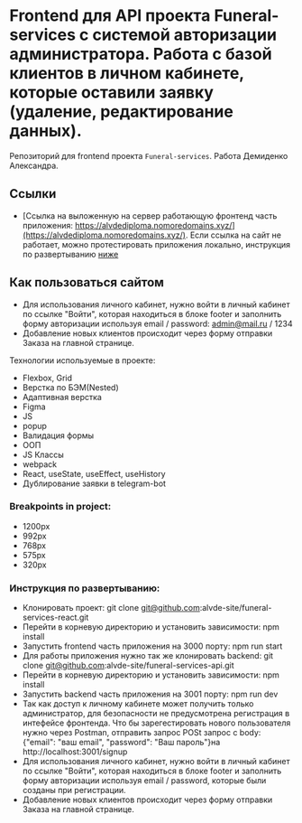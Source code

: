 # Frontend для API проекта Funeral-services с системой авторизации администратора. Работа с базой клиентов в личном кабинете, которые оставили заявку (удаление, редактирование данных).
Репозиторий для frontend проекта `Funeral-services`.
Работа Демиденко Александра.

## Ссылки
* [Ссылка на выложенную на сервер работающую фронтенд часть приложения: https://alvdediploma.nomoredomains.xyz/](https://alvdediploma.nomoredomains.xyz/). Если ссылка на сайт не работает, можно протестировать приложения локально, инструкция по развертыванию [ниже](#Инструкция-по-развертыванию)

## Как пользоваться сайтом
* Для использования личного кабинет, нужно войти в личный кабинет по ссылке "Войти", которая находиться в блоке footer и заполнить форму авторизации используя email / password: admin@mail.ru / 1234
* Добавление новых клиентов происходит через форму отправки Заказа на главной странице.

Технологии используемые в проекте:
* Flexbox, Grid
* Верстка по БЭМ(Nested)
* Адаптивная верстка
* Figma
* JS
* popup
* Валидация формы
* ООП
* JS Классы
* webpack
* React, useState, useEffect, useHistory
* Дублирование заявки в telegram-bot


### Breakpoints in project:
* 1200px
* 992px
* 768px
* 575px
* 320px

### Инструкция по развертыванию:
* Клонировать проект: git clone git@github.com:alvde-site/funeral-services-react.git
* Перейти в корневую директорию и установить зависимости: npm install
* Запустить frontend часть приложения на 3000 порту: npm run start
* Для работы приложения нужно так же клонировать backend: git clone git@github.com:alvde-site/funeral-services-api.git
* Перейти в корневую директорию и установить зависимости: npm install
* Запустить backend часть приложения на 3001 порту: npm run dev
* Так как доступ к личному кабинете может получить только администратор, для безопасности не предусмотрена регистрация в интефейсе фронтенда. Что бы зарегестировать нового пользователя нужно через Postman, отправить запрос POSt запрос с body:  {"email": "ваш email", "password": "Ваш пароль"}на  http://localhost:3001/signup
* Для использования личного кабинет, нужно войти в личный кабинет по ссылке "Войти", которая находиться в блоке footer и заполнить форму авторизации используя email / password, которые были созданы при регистрации.
* Добавление новых клиентов происходит через форму отправки Заказа на главной странице.

